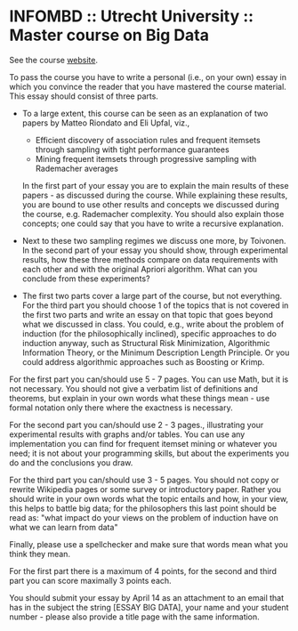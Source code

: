 # INFOMBD :: Utrecht University :: Master course on Big Data
See the course [website](http://www.cs.uu.nl/docs/vakken/mbd/exam.html).

To pass the course you have to write a personal (i.e., on your own) essay in which you convince the reader that you have mastered the course material. This essay should consist of three parts.

 * To a large extent, this course can be seen as an explanation of two papers by Matteo Riondato and Eli Upfal, viz.,
    * Efficient discovery of association rules and frequent itemsets through sampling with tight performance guarantees
    * Mining frequent itemsets through progressive sampling with Rademacher averages
   
   In the first part of your essay you are to explain the main results of these papers - as discussed during the course. While explaining these results, you are bound to use other results and concepts we discussed during the course, e.g. Rademacher complexity. You should also explain those concepts; one could say that you have to write a recursive explanation.

 * Next to these two sampling regimes we discuss one more, by Toivonen. In the second part of your essay you should show, through experimental results, how these three methods compare on data requirements with each other and with the original Apriori algorithm. What can you conclude from these experiments?
 * The first two parts cover a large part of the course, but not everything. For the third part you should choose 1 of the topics that is not covered in the first two parts and write an essay on that topic that goes beyond what we discussed in class. You could, e.g., write about the problem of induction (for the philosophically inclined), specific approaches to do induction anyway, such as Structural Risk Minimization, Algorithmic Information Theory, or the Minimum Description Length Principle. Or you could address algorithmic approaches such as Boosting or Krimp.

For the first part you can/should use 5 - 7 pages. You can use Math, but it is not necessary. You should not give a verbatim list of definitions and theorems, but explain in your own words what these things mean - use formal notation only there where the exactness is necessary.

For the second part you can/should use 2 - 3 pages., illustrating your experimental results with graphs and/or tables. You can use any implementation you can find for frequent itemset mining or whatever you need; it is not about your programming skills, but about the experiments you do and the conclusions you draw.

For the third part you can/should use 3 - 5 pages. You should not copy or rewrite Wikipedia pages or some survey or introductory paper. Rather you should write in your own words what the topic entails and how, in your view, this helps to battle big data; for the philosophers this last point should be read as: "what impact do your views on the problem of induction have on what we can learn from data"

Finally, please use a spellchecker and make sure that words mean what you think they mean.

For the first part there is a maximum of 4 points, for the second and third part you can score maximally 3 points each.

You should submit your essay by April 14 as an attachment to an email that has in the subject the string [ESSAY BIG DATA], your name and your student number - please also provide a title page with the same information.

